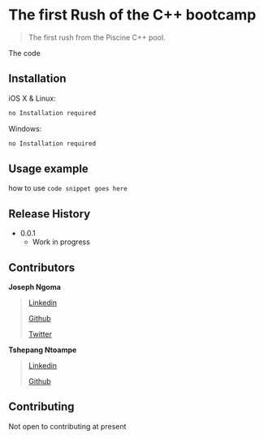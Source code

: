 # The first Rush of the C++ bootcamp

> The first rush from the Piscine C++ pool.

The code

## Installation

iOS X & Linux:

```sh
no Installation required
```

Windows:

```sh
no Installation required
```

## Usage example

how to use
``code snippet goes here``

## Release History

* 0.0.1
    * Work in progress

## Contributors

**Joseph Ngoma**
>[Linkedin](https://www.linkedin.com/in/joseph-ngoma-03189214b/)
>
>[Github](https://github.com/Kid-Seven-7)
>
>[Twitter](https://twitter.com/mr_joey0707)
>

**Tshepang Ntoampe**
>[Linkedin](https://www.linkedin.com/in/tshepang-ntoampe-5a87a312a/)
>
>[Github](https://github.com/EddyEnn)
>

## Contributing

Not open to contributing at present
